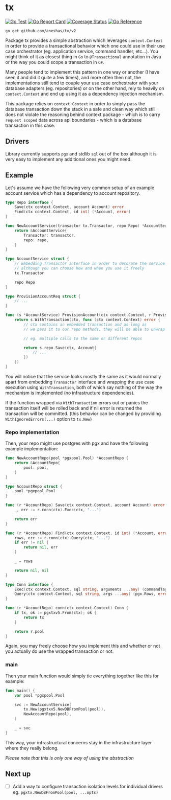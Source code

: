 # tx
[![Go Test](https://github.com/aneshas/tx/actions/workflows/test.yml/badge.svg)](https://github.com/aneshas/tx/actions/workflows/test.yml)
[![Go Report Card](https://goreportcard.com/badge/github.com/aneshas/tx)](https://goreportcard.com/report/github.com/aneshas/tx)
[![Coverage Status](https://coveralls.io/repos/github/aneshas/tx/badge.svg)](https://coveralls.io/github/aneshas/tx)
[![Go Reference](https://pkg.go.dev/badge/github.com/aneshas/tx.svg)](https://pkg.go.dev/github.com/aneshas/tx)

`go get github.com/aneshas/tx/v2`

Package tx provides a simple abstraction which leverages `context.Context` in order to provide a transactional behavior
which one could use in their use case orchestrator (eg. application service, command handler, etc...).  You might think of it
as closest thing in `Go` to `@Transactional` annotation in Java or the way you could scope a transaction in `C#`.

Many people tend to implement this pattern in one way or another (I have seen it and did it quite a few times), and
more often then not, the implementations still tend to couple your use case orchestrator with your database adapters (eg. repositories) or
on the other hand, rely to heavily on `context.Context` and end up using it as a dependency injection mechanism.

This package relies on `context.Context` in order to simply pass the database transaction down the stack in a safe and clean way which
still does not violate the reasoning behind context package - which is to carry `request scoped` data across api boundaries - which is
a database transaction in this case.

## Drivers
Library currently supports `pgx` and stdlib `sql` out of the box although it is very easy to implement any additional ones
you might need.

## Example
Let's assume we have the following very common setup of an example account service which has a dependency to account repository. 

```go
type Repo interface {
    Save(ctx context.Context, account Account) error
    Find(ctx context.Context, id int) (*Account, error)
}

func NewAccountService(transactor tx.Transactor, repo Repo) *AccountService {
    return &AccountService{
        Transactor: transactor, 
        repo: repo,
    }
}

type AccountService struct {
    // Embedding Transactor interface in order to decorate the service with transactional behavior,
    // although you can choose how and when you use it freely
    tx.Transactor

    repo Repo 
}

type ProvisionAccountReq struct {
    // ...
}

func (s *AccountService) ProvisionAccount(ctx context.Context, r ProvisionAccountReq) error {
    return s.WithTransaction(ctx, func (ctx context.Context) error {
        // ctx contains an embedded transaction and as long as
        // we pass it to our repo methods, they will be able to unwrap it and use it

        // eg. multiple calls to the same or different repos

        return s.repo.Save(ctx, Account{
            // ...
        })
    })
}
```

You will notice that the service looks mostly the same as it would normally apart from embedding `Transactor` interface
and wrapping the use case execution using `WithTransaction`, both of which say nothing of the way the mechanism is implemented (no infrastructure dependencies).

If the function wrapped via `WithTransaction` errors out or panics the transaction itself will be rolled back and if nil error is
returned the transaction will be committed. (this behavior can be changed by providing `WithIgnoredErrors(...)` option to `tx.New`)

### Repo implementation
Then, your repo might use postgres with pgx and have the following example implementation:

```go
func NewAccountRepo(pool *pgxpool.Pool) *AccountRepo {
    return &AccountRepo{
        pool: pool,
    }
}

type AccountRepo struct {
    pool *pgxpool.Pool
}

func (r *AccountRepo) Save(ctx context.Context, account Account) error {
    _, err := r.conn(ctx).Exec(ctx, "...")

    return err
}

func (r *AccountRepo) Find(ctx context.Context, id int) (*Account, error) {
    rows, err := r.conn(ctx).Query(ctx, "...")
    if err != nil {
        return nil, err
    }

    _ = rows

    return nil, nil
}

type Conn interface {
    Exec(ctx context.Context, sql string, arguments ...any) (commandTag pgconn.CommandTag, err error)
    Query(ctx context.Context, sql string, args ...any) (pgx.Rows, error)
}

func (r *AccountRepo) conn(ctx context.Context) Conn {
    if tx, ok := pgxtxv5.From(ctx); ok {
        return tx
    }

    return r.pool
}
```

Again, you may freely choose how you implement this and whether or not you actually do use the wrapped
transaction or not.

### main
Then your main function would simply tie everything together like this for example:

```go
func main() {
    var pool *pgxpool.Pool

    svc := NewAccountService(
        tx.New(pgxtxv5.NewDBFromPool(pool)),
        NewAccountRepo(pool),
    )

    _ = svc
}
```

This way, your infrastructural concerns stay in the infrastructure layer where they really belong.

*Please note that this is only one way of using the abstraction*

## Next up
- [ ] Add a way to configure transaction isolation levels for individual drivers eg. `pgxtx.NewDBFromPool(pool, ...opts)`